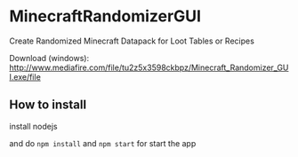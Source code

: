 # MinecraftRandomizerGUI

Create Randomized Minecraft Datapack for Loot Tables or Recipes

Download (windows): http://www.mediafire.com/file/tu2z5x3598ckbpz/Minecraft_Randomizer_GUI.exe/file

## How to install

install nodejs

and do `npm install`
and `npm start` for start the app
